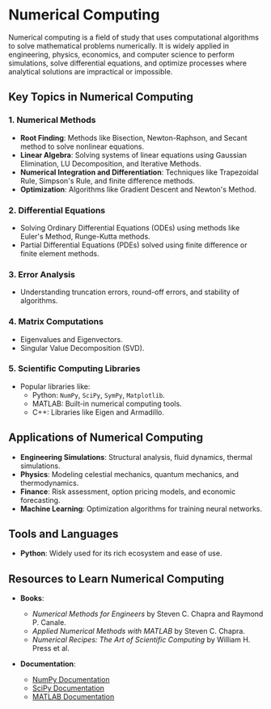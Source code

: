 # Numerical Computing

Numerical computing is a field of study that uses computational algorithms to solve mathematical problems numerically. It is widely applied in engineering, physics, economics, and computer science to perform simulations, solve differential equations, and optimize processes where analytical solutions are impractical or impossible.

## Key Topics in Numerical Computing

### 1. **Numerical Methods**
   - **Root Finding**: Methods like Bisection, Newton-Raphson, and Secant method to solve nonlinear equations.
   - **Linear Algebra**: Solving systems of linear equations using Gaussian Elimination, LU Decomposition, and Iterative Methods.
   - **Numerical Integration and Differentiation**: Techniques like Trapezoidal Rule, Simpson's Rule, and finite difference methods.
   - **Optimization**: Algorithms like Gradient Descent and Newton's Method.

### 2. **Differential Equations**
   - Solving Ordinary Differential Equations (ODEs) using methods like Euler's Method, Runge-Kutta methods.
   - Partial Differential Equations (PDEs) solved using finite difference or finite element methods.

### 3. **Error Analysis**
   - Understanding truncation errors, round-off errors, and stability of algorithms.

### 4. **Matrix Computations**
   - Eigenvalues and Eigenvectors.
   - Singular Value Decomposition (SVD).

### 5. **Scientific Computing Libraries**
   - Popular libraries like:
     - Python: `NumPy`, `SciPy`, `SymPy`, `Matplotlib`.
     - MATLAB: Built-in numerical computing tools.
     - C++: Libraries like Eigen and Armadillo.

## Applications of Numerical Computing

- **Engineering Simulations**: Structural analysis, fluid dynamics, thermal simulations.
- **Physics**: Modeling celestial mechanics, quantum mechanics, and thermodynamics.
- **Finance**: Risk assessment, option pricing models, and economic forecasting.
- **Machine Learning**: Optimization algorithms for training neural networks.

## Tools and Languages

- **Python**: Widely used for its rich ecosystem and ease of use.

## Resources to Learn Numerical Computing

- **Books**:
  - *Numerical Methods for Engineers* by Steven C. Chapra and Raymond P. Canale.
  - *Applied Numerical Methods with MATLAB* by Steven C. Chapra.
  - *Numerical Recipes: The Art of Scientific Computing* by William H. Press et al.

- **Documentation**:
  - [NumPy Documentation](https://numpy.org/doc/stable/)
  - [SciPy Documentation](https://scipy.org/)
  - [MATLAB Documentation](https://www.mathworks.com/help.html)

